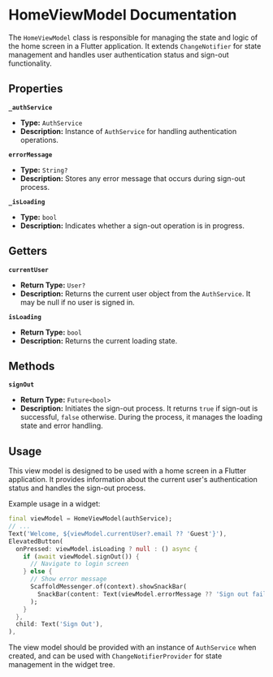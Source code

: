 # HomeViewModel Documentation

The `HomeViewModel` class is responsible for managing the state and logic of the home screen in a Flutter application. It extends `ChangeNotifier` for state management and handles user authentication status and sign-out functionality.

## Properties

**`_authService`**
- **Type:** `AuthService`
- **Description:** Instance of `AuthService` for handling authentication operations.

**`errorMessage`**
- **Type:** `String?`
- **Description:** Stores any error message that occurs during sign-out process.

**`_isLoading`**
- **Type:** `bool`
- **Description:** Indicates whether a sign-out operation is in progress.

## Getters

**`currentUser`**
- **Return Type:** `User?`
- **Description:** Returns the current user object from the `AuthService`. It may be null if no user is signed in.

**`isLoading`**
- **Return Type:** `bool`
- **Description:** Returns the current loading state.

## Methods

**`signOut`**
- **Return Type:** `Future<bool>`
- **Description:** Initiates the sign-out process. It returns `true` if sign-out is successful, `false` otherwise. During the process, it manages the loading state and error handling.

## Usage

This view model is designed to be used with a home screen in a Flutter application. It provides information about the current user's authentication status and handles the sign-out process.

Example usage in a widget:

```dart
final viewModel = HomeViewModel(authService);
// ...
Text('Welcome, ${viewModel.currentUser?.email ?? 'Guest'}'),
ElevatedButton(
  onPressed: viewModel.isLoading ? null : () async {
    if (await viewModel.signOut()) {
      // Navigate to login screen
    } else {
      // Show error message
      ScaffoldMessenger.of(context).showSnackBar(
        SnackBar(content: Text(viewModel.errorMessage ?? 'Sign out failed')),
      );
    }
  },
  child: Text('Sign Out'),
),
```

The view model should be provided with an instance of `AuthService` when created, and can be used with `ChangeNotifierProvider` for state management in the widget tree.
